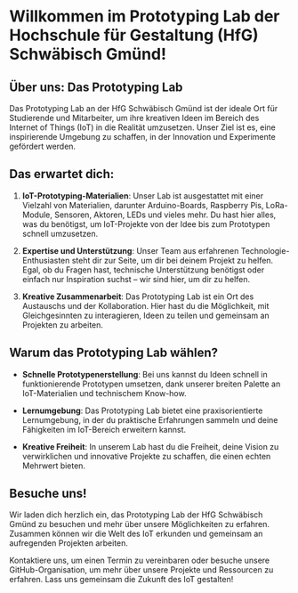# Willkommen im Prototyping Lab der Hochschule für Gestaltung (HfG) Schwäbisch Gmünd!

## Über uns: Das Prototyping Lab

Das Prototyping Lab an der HfG Schwäbisch Gmünd ist der ideale Ort für Studierende und Mitarbeiter, um ihre kreativen Ideen im Bereich des Internet of Things (IoT) in die Realität umzusetzen. Unser Ziel ist es, eine inspirierende Umgebung zu schaffen, in der Innovation und Experimente gefördert werden.

## Das erwartet dich:

1. **IoT-Prototyping-Materialien**: Unser Lab ist ausgestattet mit einer Vielzahl von Materialien, darunter Arduino-Boards, Raspberry Pis, LoRa-Module, Sensoren, Aktoren, LEDs und vieles mehr. Du hast hier alles, was du benötigst, um IoT-Projekte von der Idee bis zum Prototypen schnell umzusetzen.

2. **Expertise und Unterstützung**: Unser Team aus erfahrenen Technologie-Enthusiasten steht dir zur Seite, um dir bei deinem Projekt zu helfen. Egal, ob du Fragen hast, technische Unterstützung benötigst oder einfach nur Inspiration suchst – wir sind hier, um dir zu helfen.

3. **Kreative Zusammenarbeit**: Das Prototyping Lab ist ein Ort des Austauschs und der Kollaboration. Hier hast du die Möglichkeit, mit Gleichgesinnten zu interagieren, Ideen zu teilen und gemeinsam an Projekten zu arbeiten.

## Warum das Prototyping Lab wählen?

- **Schnelle Prototypenerstellung**: Bei uns kannst du Ideen schnell in funktionierende Prototypen umsetzen, dank unserer breiten Palette an IoT-Materialien und technischem Know-how.

- **Lernumgebung**: Das Prototyping Lab bietet eine praxisorientierte Lernumgebung, in der du praktische Erfahrungen sammeln und deine Fähigkeiten im IoT-Bereich erweitern kannst.

- **Kreative Freiheit**: In unserem Lab hast du die Freiheit, deine Vision zu verwirklichen und innovative Projekte zu schaffen, die einen echten Mehrwert bieten.

## Besuche uns!

Wir laden dich herzlich ein, das Prototyping Lab der HfG Schwäbisch Gmünd zu besuchen und mehr über unsere Möglichkeiten zu erfahren. Zusammen können wir die Welt des IoT erkunden und gemeinsam an aufregenden Projekten arbeiten.

Kontaktiere uns, um einen Termin zu vereinbaren oder besuche unsere GitHub-Organisation, um mehr über unsere Projekte und Ressourcen zu erfahren. Lass uns gemeinsam die Zukunft des IoT gestalten!
